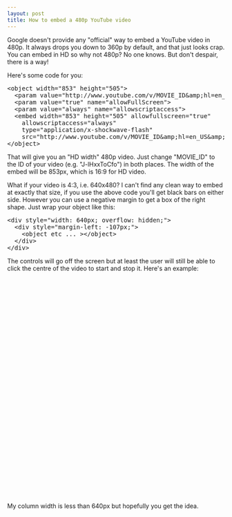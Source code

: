 ```yaml
---
layout: post
title: How to embed a 480p YouTube video
---
```

<p>Google doesn't provide any "official" way to embed a YouTube video in 480p. It always drops you down to 360p by default, and that just looks crap. You can embed in HD so why not 480p? No one knows. But don't despair, there is a way!</p><p>Here's some code for you:</p><pre>&lt;object width="853" height="505"&gt;  &lt;param value="http://www.youtube.com/v/MOVIE_ID&amp;amp;hl=en_US&amp;amp;fs=1&amp;amp;rel=0" name="movie"&gt;  &lt;param value="true" name="allowFullScreen"&gt;  &lt;param value="always" name="allowscriptaccess"&gt;  &lt;embed width="853" height="505" allowfullscreen="true"    allowscriptaccess="always"    type="application/x-shockwave-flash"    src="http://www.youtube.com/v/MOVIE_ID&amp;amp;hl=en_US&amp;amp;fs=1&amp;amp;rel=0"&gt;&lt;/object&gt;</pre><p>That will give you an "HD width" 480p video. Just change "MOVIE_ID" to the ID of your video (e.g. "J-lHxxToCfo") in both places. The width of the embed will be 853px, which is 16:9 for HD video.</p><p>What if your video is 4:3, i.e. 640x480? I can't find any clean way to embed at exactly that size, if you use the above code you'll get black bars on either side. However you can use a negative margin to get a box of the right shape. Just wrap your object like this:</p><pre>&lt;div style="width: 640px; overflow: hidden;"&gt;  &lt;div style="margin-left: -107px;"&gt;    &lt;object etc ... &gt;&lt;/object&gt;  &lt;/div&gt;&lt;/div&gt;</pre><p>The controls will go off the screen but at least the user will still be able to click the centre of the video to start and stop it. Here's an example:</p><div style="width: 640px; overflow: hidden; z-index: 999;"><div style="margin-left: -107px;"><object height="505" width="853">  <param name="movie" value="http://www.youtube.com/v/J-lHxxToCfo&amp;hl=en_US&amp;fs=1&amp;rel=0" />  <param name="allowFullScreen" value="true" />  <param name="allowscriptaccess" value="always" />  <embed src="http://www.youtube.com/v/J-lHxxToCfo&amp;hl=en_US&amp;fs=1&amp;rel=0" type="application/x-shockwave-flash" allowscriptaccess="always" allowfullscreen="true" height="505" width="853" /></object></div></div><p>My column width is less than 640px but hopefully you get the idea.</p>
